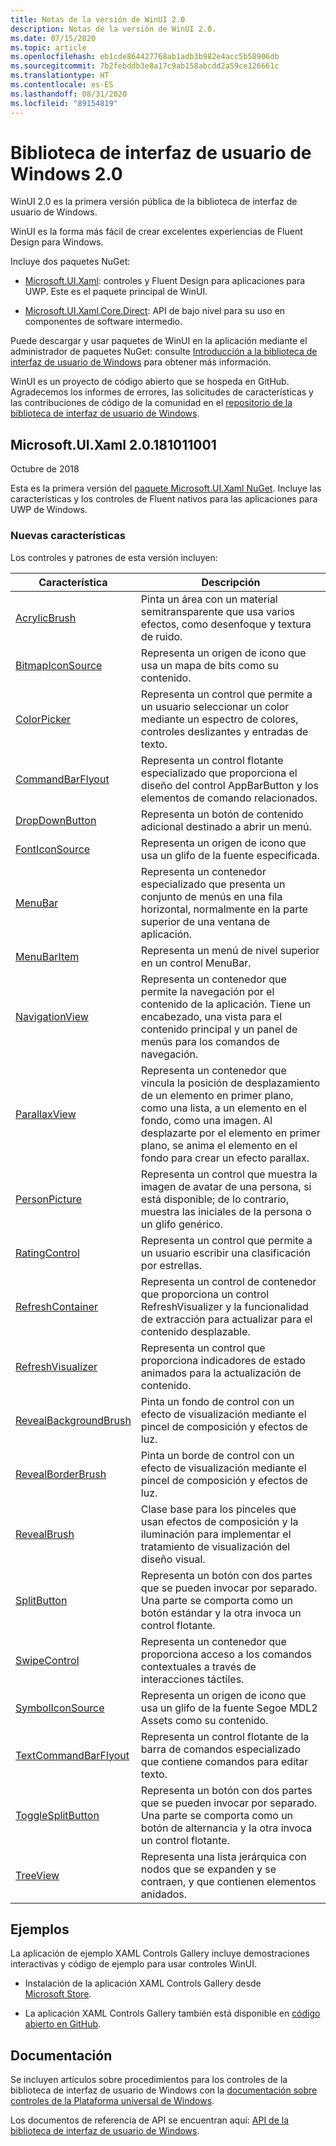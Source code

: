 ```yaml
---
title: Notas de la versión de WinUI 2.0
description: Notas de la versión de WinUI 2.0.
ms.date: 07/15/2020
ms.topic: article
ms.openlocfilehash: eb1cde864427768ab1adb3b982e4acc5b58906db
ms.sourcegitcommit: 7b2febddb3e8a17c9ab158abcdd2a59ce126661c
ms.translationtype: HT
ms.contentlocale: es-ES
ms.lasthandoff: 08/31/2020
ms.locfileid: "89154819"
---
```

# <a name="windows-ui-library-20"></a>Biblioteca de interfaz de usuario de Windows 2.0

WinUI 2.0 es la primera versión pública de la biblioteca de interfaz de usuario de Windows.

WinUI es la forma más fácil de crear excelentes experiencias de Fluent Design para Windows.

Incluye dos paquetes NuGet:

* [Microsoft.UI.Xaml](https://www.nuget.org/packages/Microsoft.UI.Xaml): controles y Fluent Design para aplicaciones para UWP. Este es el paquete principal de WinUI.

* [Microsoft.UI.Xaml.Core.Direct](https://www.nuget.org/packages/Microsoft.UI.Xaml.Core.Direct): API de bajo nivel para su uso en componentes de software intermedio.

Puede descargar y usar paquetes de WinUI en la aplicación mediante el administrador de paquetes NuGet: consulte [Introducción a la biblioteca de interfaz de usuario de Windows](/uwp/toolkits/winui/getting-started) para obtener más información.

WinUI es un proyecto de código abierto que se hospeda en GitHub. Agradecemos los informes de errores, las solicitudes de características y las contribuciones de código de la comunidad en el [repositorio de la biblioteca de interfaz de usuario de Windows](https://aka.ms/winui).

## <a name="microsoftuixaml-20181011001"></a>Microsoft.UI.Xaml 2.0.181011001

Octubre de 2018

Esta es la primera versión del [paquete Microsoft.UI.Xaml NuGet](https://www.nuget.org/packages/Microsoft.UI.Xaml). Incluye las características y los controles de Fluent nativos para las aplicaciones para UWP de Windows.

### <a name="new-features"></a>Nuevas características

Los controles y patrones de esta versión incluyen:

| Característica | Descripción |
| --- | --- |
|[AcrylicBrush]( /uwp/api/microsoft.ui.xaml.media.acrylicbrush)| Pinta un área con un material semitransparente que usa varios efectos, como desenfoque y textura de ruido.|
|[BitmapIconSource]( /uwp/api/microsoft.ui.xaml.controls.bitmapiconsource)| Representa un origen de icono que usa un mapa de bits como su contenido.|
|[ColorPicker]( /uwp/api/microsoft.ui.xaml.controls.colorpicker)| Representa un control que permite a un usuario seleccionar un color mediante un espectro de colores, controles deslizantes y entradas de texto.|
|[CommandBarFlyout](/uwp/api/microsoft.ui.xaml.controls.commandbarflyout)|Representa un control flotante especializado que proporciona el diseño del control AppBarButton y los elementos de comando relacionados.|
|[DropDownButton](/uwp/api/microsoft.ui.xaml.controls.dropdownbutton)|Representa un botón de contenido adicional destinado a abrir un menú.|
|[FontIconSource ](/uwp/api/microsoft.ui.xaml.controls.fonticonsource)|Representa un origen de icono que usa un glifo de la fuente especificada.|
|[MenuBar](/uwp/api/microsoft.ui.xaml.controls.menubar)|Representa un contenedor especializado que presenta un conjunto de menús en una fila horizontal, normalmente en la parte superior de una ventana de aplicación.|
|[MenuBarItem](/uwp/api/microsoft.ui.xaml.controls.menubaritem)|Representa un menú de nivel superior en un control MenuBar.|
|[NavigationView](/uwp/api/microsoft.ui.xaml.controls.navigationview)|Representa un contenedor que permite la navegación por el contenido de la aplicación. Tiene un encabezado, una vista para el contenido principal y un panel de menús para los comandos de navegación.|
|[ParallaxView](/uwp/api/microsoft.ui.xaml.controls.parallaxview)|Representa un contenedor que vincula la posición de desplazamiento de un elemento en primer plano, como una lista, a un elemento en el fondo, como una imagen. Al desplazarte por el elemento en primer plano, se anima el elemento en el fondo para crear un efecto parallax.|
|[PersonPicture](/uwp/api/microsoft.ui.xaml.controls.personpicture)|Representa un control que muestra la imagen de avatar de una persona, si está disponible; de lo contrario, muestra las iniciales de la persona o un glifo genérico.|
|[RatingControl](/uwp/api/microsoft.ui.xaml.controls.ratingcontrol)|Representa un control que permite a un usuario escribir una clasificación por estrellas.|
|[RefreshContainer](/uwp/api/microsoft.ui.xaml.controls.refreshcontainer)|Representa un control de contenedor que proporciona un control RefreshVisualizer y la funcionalidad de extracción para actualizar para el contenido desplazable.|
|[RefreshVisualizer](/uwp/api/microsoft.ui.xaml.controls.refreshvisualizer)|Representa un control que proporciona indicadores de estado animados para la actualización de contenido.|
|[RevealBackgroundBrush](/uwp/api/microsoft.ui.xaml.media.revealbackgroundbrush)|Pinta un fondo de control con un efecto de visualización mediante el pincel de composición y efectos de luz.|
|[RevealBorderBrush](/uwp/api/microsoft.ui.xaml.media.revealborderbrush)|Pinta un borde de control con un efecto de visualización mediante el pincel de composición y efectos de luz.|
|[RevealBrush](/uwp/api/microsoft.ui.xaml.media.revealbrush)|Clase base para los pinceles que usan efectos de composición y la iluminación para implementar el tratamiento de visualización del diseño visual.|
|[SplitButton](/uwp/api/microsoft.ui.xaml.controls.splitbutton)|Representa un botón con dos partes que se pueden invocar por separado. Una parte se comporta como un botón estándar y la otra invoca un control flotante.|
|[SwipeControl](/uwp/api/microsoft.ui.xaml.controls.swipecontrol)|Representa un contenedor que proporciona acceso a los comandos contextuales a través de interacciones táctiles.|
|[SymbolIconSource](/uwp/api/microsoft.ui.xaml.controls.symboliconsource)|Representa un origen de icono que usa un glifo de la fuente Segoe MDL2 Assets como su contenido.|
|[TextCommandBarFlyout](/uwp/api/microsoft.ui.xaml.controls.textcommandbarflyout)|Representa un control flotante de la barra de comandos especializado que contiene comandos para editar texto.|
|[ToggleSplitButton](/uwp/api/microsoft.ui.xaml.controls.togglesplitbutton)|Representa un botón con dos partes que se pueden invocar por separado. Una parte se comporta como un botón de alternancia y la otra invoca un control flotante.|
|[TreeView](/uwp/api/microsoft.ui.xaml.controls.treeview)|Representa una lista jerárquica con nodos que se expanden y se contraen, y que contienen elementos anidados.|

## <a name="examples"></a>Ejemplos

La aplicación de ejemplo XAML Controls Gallery incluye demostraciones interactivas y código de ejemplo para usar controles WinUI.

* Instalación de la aplicación XAML Controls Gallery desde [Microsoft Store](
https://www.microsoft.com/p/xaml-controls-gallery/9msvh128x2zt).

* La aplicación XAML Controls Gallery también está disponible en [código abierto en GitHub](
https://github.com/Microsoft/Xaml-Controls-Gallery).

## <a name="documentation"></a>Documentación

Se incluyen artículos sobre procedimientos para los controles de la biblioteca de interfaz de usuario de Windows con la [documentación sobre controles de la Plataforma universal de Windows](/windows/uwp/design/controls-and-patterns/).

Los documentos de referencia de API se encuentran aquí: [API de la biblioteca de interfaz de usuario de Windows](/uwp/api/overview/winui/).